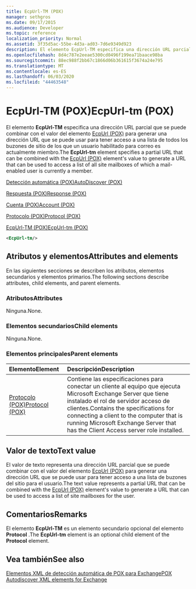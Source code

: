 ```yaml
---
title: EcpUrl-TM (POX)
manager: sethgros
ms.date: 09/17/2015
ms.audience: Developer
ms.topic: reference
localization_priority: Normal
ms.assetid: 3f35d5ac-55be-4d3a-ad03-7d6e9349d923
description: El elemento EcpUrl-TM especifica una dirección URL parcial que se puede combinar con el valor del elemento EcpUrl (POX) para generar una dirección URL que se puede usar para tener acceso a una lista de todos los buzones de sitio de los que un usuario habilitado para correo es actualmente miembro.
ms.openlocfilehash: 8d4c787e2eeae5300cd0496f199ea71baace98ba
ms.sourcegitcommit: 88ec988f2bb67c1866d06b361615f3674a24e795
ms.translationtype: MT
ms.contentlocale: es-ES
ms.lasthandoff: 06/03/2020
ms.locfileid: "44463548"
---
```

# <a name="ecpurl-tm-pox"></a><span data-ttu-id="51291-103">EcpUrl-TM (POX)</span><span class="sxs-lookup"><span data-stu-id="51291-103">EcpUrl-tm (POX)</span></span>

<span data-ttu-id="51291-104">El elemento **EcpUrl-TM** especifica una dirección URL parcial que se puede combinar con el valor del elemento [EcpUrl (POX)](ecpurl-pox.md) para generar una dirección URL que se puede usar para tener acceso a una lista de todos los buzones de sitio de los que un usuario habilitado para correo es actualmente miembro.</span><span class="sxs-lookup"><span data-stu-id="51291-104">The **EcpUrl-tm** element specifies a partial URL that can be combined with the [EcpUrl (POX)](ecpurl-pox.md) element's value to generate a URL that can be used to access a list of all site mailboxes of which a mail-enabled user is currently a member.</span></span> 
  
[<span data-ttu-id="51291-105">Detección automática (POX)</span><span class="sxs-lookup"><span data-stu-id="51291-105">AutoDiscover (POX)</span></span>](autodiscover-pox.md)
  
[<span data-ttu-id="51291-106">Respuesta (POX)</span><span class="sxs-lookup"><span data-stu-id="51291-106">Response (POX)</span></span>](response-pox.md)
  
[<span data-ttu-id="51291-107">Cuenta (POX)</span><span class="sxs-lookup"><span data-stu-id="51291-107">Account (POX)</span></span>](account-pox.md)
  
[<span data-ttu-id="51291-108">Protocolo (POX)</span><span class="sxs-lookup"><span data-stu-id="51291-108">Protocol (POX)</span></span>](protocol-pox.md)
  
[<span data-ttu-id="51291-109">EcpUrl-TM (POX)</span><span class="sxs-lookup"><span data-stu-id="51291-109">EcpUrl-tm (POX)</span></span>](ecpurl-tm-pox.md)
  
```XML
<EcpUrl-tm/>
```

## <a name="attributes-and-elements"></a><span data-ttu-id="51291-110">Atributos y elementos</span><span class="sxs-lookup"><span data-stu-id="51291-110">Attributes and elements</span></span>

<span data-ttu-id="51291-111">En las siguientes secciones se describen los atributos, elementos secundarios y elementos primarios.</span><span class="sxs-lookup"><span data-stu-id="51291-111">The following sections describe attributes, child elements, and parent elements.</span></span>
  
### <a name="attributes"></a><span data-ttu-id="51291-112">Atributos</span><span class="sxs-lookup"><span data-stu-id="51291-112">Attributes</span></span>

<span data-ttu-id="51291-113">Ninguna.</span><span class="sxs-lookup"><span data-stu-id="51291-113">None.</span></span>
  
### <a name="child-elements"></a><span data-ttu-id="51291-114">Elementos secundarios</span><span class="sxs-lookup"><span data-stu-id="51291-114">Child elements</span></span>

<span data-ttu-id="51291-115">Ninguna.</span><span class="sxs-lookup"><span data-stu-id="51291-115">None.</span></span>
  
### <a name="parent-elements"></a><span data-ttu-id="51291-116">Elementos principales</span><span class="sxs-lookup"><span data-stu-id="51291-116">Parent elements</span></span>

|<span data-ttu-id="51291-117">**Elemento**</span><span class="sxs-lookup"><span data-stu-id="51291-117">**Element**</span></span>|<span data-ttu-id="51291-118">**Descripción**</span><span class="sxs-lookup"><span data-stu-id="51291-118">**Description**</span></span>|
|:-----|:-----|
|[<span data-ttu-id="51291-119">Protocolo (POX)</span><span class="sxs-lookup"><span data-stu-id="51291-119">Protocol (POX)</span></span>](protocol-pox.md) <br/> |<span data-ttu-id="51291-120">Contiene las especificaciones para conectar un cliente al equipo que ejecuta Microsoft Exchange Server que tiene instalado el rol de servidor acceso de clientes.</span><span class="sxs-lookup"><span data-stu-id="51291-120">Contains the specifications for connecting a client to the computer that is running Microsoft Exchange Server that has the Client Access server role installed.</span></span>  <br/> |
   
## <a name="text-value"></a><span data-ttu-id="51291-121">Valor de texto</span><span class="sxs-lookup"><span data-stu-id="51291-121">Text value</span></span>

<span data-ttu-id="51291-122">El valor de texto representa una dirección URL parcial que se puede combinar con el valor del elemento [EcpUrl (POX)](ecpurl-pox.md) para generar una dirección URL que se puede usar para tener acceso a una lista de buzones del sitio para el usuario.</span><span class="sxs-lookup"><span data-stu-id="51291-122">The text value represents a partial URL that can be combined with the [EcpUrl (POX)](ecpurl-pox.md) element's value to generate a URL that can be used to access a list of site mailboxes for the user.</span></span> 
  
## <a name="remarks"></a><span data-ttu-id="51291-123">Comentarios</span><span class="sxs-lookup"><span data-stu-id="51291-123">Remarks</span></span>

<span data-ttu-id="51291-124">El elemento **EcpUrl-TM** es un elemento secundario opcional del elemento **Protocol** .</span><span class="sxs-lookup"><span data-stu-id="51291-124">The **EcpUrl-tm** element is an optional child element of the **Protocol** element.</span></span> 
  
## <a name="see-also"></a><span data-ttu-id="51291-125">Vea también</span><span class="sxs-lookup"><span data-stu-id="51291-125">See also</span></span>



[<span data-ttu-id="51291-126">Elementos XML de detección automática de POX para Exchange</span><span class="sxs-lookup"><span data-stu-id="51291-126">POX Autodiscover XML elements for Exchange</span></span>](pox-autodiscover-xml-elements-for-exchange.md)

